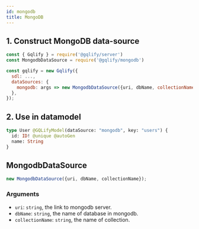 ```yaml
---
id: mongodb
title: MongoDB
---
```


## 1. Construct MongoDB data-source
```js
const { Gqlify } = require('@gqlify/server')
const MongodbDataSource = require('@gqlify/mongodb')

const gqlify = new Gqlify({
  sdl: ...,
  dataSources: {
    mongodb: args => new MongodbDataSource({uri, dbName, collectionName: args.key}),
  },
});
```

## 2. Use in datamodel
```graphql
type User @GQLifyModel(dataSource: "mongodb", key: "users") {
  id: ID! @unique @autoGen
  name: String
}
```

## MongodbDataSource
```js
new MongodbDataSource({uri, dbName, collectionName});
```

### Arguments
* `uri`: `string`, the link to mongodb server.
* `dbName`: `string`, the name of database in mongodb.
* `collectionName`: `string`, the name of collection.
